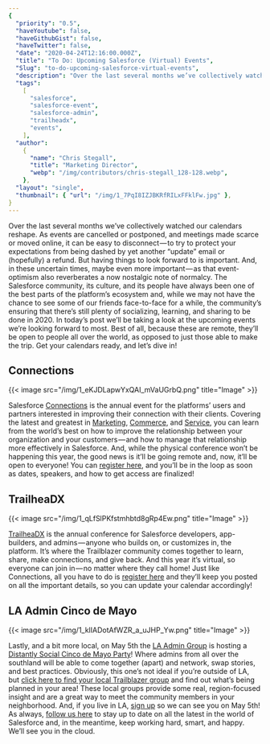 ```yaml
---
{
  "priority": "0.5",
  "haveYoutube": false,
  "haveGithubGist": false,
  "haveTwitter": false,
  "date": "2020-04-24T12:16:00.000Z",
  "title": "To Do: Upcoming Salesforce (Virtual) Events",
  "Slug": "to-do-upcoming-salesforce-virtual-events",
  "description": "Over the last several months we’ve collectively watched our calendars reshape. As events are cancelled or postponed, and meetings made scarce or moved online, it can be easy to disconnect — to try to protect your expectations from being dashed by yet another “update” email or (hopefully) a refund..",
  "tags":
    [
      "salesforce",
      "salesforce-event",
      "salesforce-admin",
      "trailheadx",
      "events",
    ],
  "author":
    {
      "name": "Chris Stegall",
      "title": "Marketing Director",
      "webp": "/img/contributors/chris-stegall_128-128.webp",
    },
  "layout": "single",
  "thumbnail": { "url": "/img/1_7PqI8IZJBKRfRILxFFklFw.jpg" },
}
---
```


Over the last several months we’ve collectively watched our calendars reshape. As events are cancelled or postponed, and meetings made scarce or moved online, it can be easy to disconnect — to try to protect your expectations from being dashed by yet another “update” email or (hopefully) a refund.
But having things to look forward to is important. And, in these uncertain times, maybe even more important — as that event-optimism also reverberates a now nostalgic note of normalcy.
The Salesforce community, its culture, and its people have always been one of the best parts of the platform’s ecosystem and, while we may not have the chance to see some of our friends face-to-face for a while, the community’s ensuring that there’s still plenty of socializing, learning, and sharing to be done in 2020. In today’s post we’ll be taking a look at the upcoming events we’re looking forward to most. Best of all, because these are remote, they’ll be open to people all over the world, as opposed to just those able to make the trip.
Get your calendars ready, and let’s dive in!

## Connections

{{< image src="/img/1_eKJDLapwYxQAI_mVaUGrbQ.png" title="Image" >}}

Salesforce [Connections](https://www.salesforce.com/connections/) is the annual event for the platforms’ users and partners interested in improving their connection with their clients. Covering the latest and greatest in [Marketing](https://www.salesforce.com/products/marketing-cloud/overview/), [Commerce](https://www.salesforce.com/products/commerce-cloud/overview/), and [Service](https://www.salesforce.com/products/service-cloud/overview/), you can learn from the world’s best on how to improve the relationship between your organization and your customers — and how to manage that relationship more effectively in Salesforce.
And, while the physical conference won’t be happening this year, the good news is it’ll be going remote and, now, it’ll be open to everyone! You can [register here](https://www.salesforce.com/form/event/cnx-register/), and you’ll be in the loop as soon as dates, speakers, and how to get access are finalized!

## TrailheaDX

{{< image src="/img/1_qLfSlPKfstmhbtd8gRp4Ew.png" title="Image" >}}

[TrailheaDX](https://www.salesforce.com/trailheadx/) is the annual conference for Salesforce developers, app-builders, and admins — anyone who builds on, or customizes in, the platform. It’s where the Trailblazer community comes together to learn, share, make connections, and give back. And this year it’s virtual, so everyone can join in — no matter where they call home!
Just like Connections, all you have to do is [register here](https://www.salesforce.com/form/event/tdx20-stay-up-to-date/) and they’ll keep you posted on all the important details, so you can update your calendar accordingly!

## LA Admin Cinco de Mayo

{{< image src="/img/1_klIADotAfWZR_a_uJHP_Yw.png" title="Image" >}}

Lastly, and a bit more local, on May 5th the [LA Admin Group](https://trailblazercommunitygroups.com/los-angeles-ca-administrators-group/) is hosting a [Distantly Social Cinco de Mayo Party](https://trailblazercommunitygroups.com/events/details/salesforce-los-angeles-ca-administrators-group-presents-distantly-social-cinco-de-mayo-party/)! Where admins from all over the southland will be able to come together (apart) and network, swap stories, and best practices.
Obviously, this one’s not ideal if you’re outside of LA, but [click here to find your local Trailblazer group](https://trailblazercommunitygroups.com/#chapters-page) and find out what’s being planned in your area! These local groups provide some real, region-focused insight and are a great way to meet the community members in your neighborhood. And, if you live in LA, [sign up](https://trailblazercommunitygroups.com/events/details/salesforce-los-angeles-ca-administrators-group-presents-distantly-social-cinco-de-mayo-party/) so we can see you on May 5th!
As always, [follow us here](https://pardot.mkpartners.com/subscribe) to stay up to date on all the latest in the world of Salesforce and, in the meantime, keep working hard, smart, and happy.
We’ll see you in the cloud.
